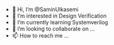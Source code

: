 - 👋 Hi, I’m @SaminUlkasemi
- 👀 I’m interested in Design Verification
- 🌱 I’m currently learning Systemverilog
- 💞️ I’m looking to collaborate on ...
- 📫 How to reach me ...

<!---
SaminUlkasemi/SaminUlkasemi is a ✨ special ✨ repository because its `README.md` (this file) appears on your GitHub profile.
You can click the Preview link to take a look at your changes.
--->
